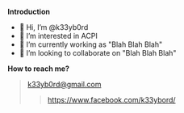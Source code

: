 **Introduction**

- 👋 Hi, I’m @k33yb0rd
- 👀 I’m interested in ACPI
- 🌱 I’m currently working as "Blah Blah Blah"
- 💞️ I’m looking to collaborate on "Blah Blah Blah"

**How to reach me?**
> k33yb0rd@gmail.com
> > https://www.facebook.com/k33ybord/

<!---
k33yb0rd/k33yb0rd is a ✨ special ✨ repository because its `README.md` (this file) appears on your GitHub profile.
You can click the Preview link to take a look at your changes.
--->
